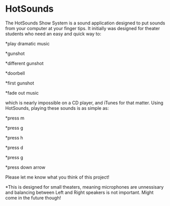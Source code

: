 HotSounds
=========
The HotSounds Show System is a sound application designed to put sounds from your computer at your finger tips. It initially was designed for theater students who need an easy and quick way to:

  *play dramatic music
  
  *gunshot

  *different gunshot

  *doorbell

  *first gunshot

  *fade out music

which is nearly impossible on a CD player, and iTunes for that matter. Using HotSounds, playing these sounds is as simple as:

  *press m

  *press g

  *press h

  *press d

  *press g

  *press down arrow

Please let me know what you think of this project!

*This is designed for small theaters, meaning microphones are unnessisary and balancing between Left and Right speakers is not important. Might come in the future though!
